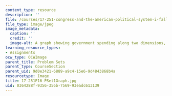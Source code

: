 ```yaml
---
content_type: resource
description: ''
file: /courses/17-251-congress-and-the-american-political-system-i-fall-2016/0364288f9356356b756993eadc613139_17-251F16-PSet1Graph.jpg
file_type: image/jpeg
image_metadata:
  caption: ''
  credit: ''
  image-alt: A graph showing government spending along two dimensions, guns and butter.
learning_resource_types:
- Assignments
ocw_type: OCWImage
parent_title: Problem Sets
parent_type: CourseSection
parent_uid: 9d0e3421-6889-a9c4-15e6-9d4843868b4a
resourcetype: Image
title: 17-251F16-PSet1Graph.jpg
uid: 0364288f-9356-356b-7569-93eadc613139
---
```


